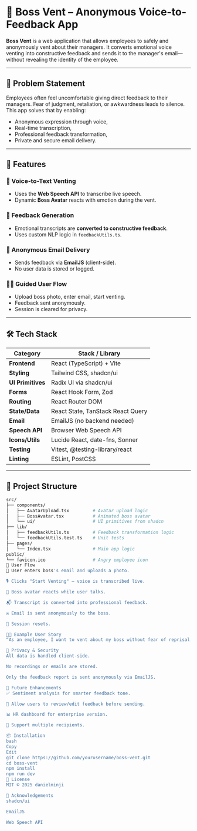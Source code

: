 # 💼 Boss Vent – Anonymous Voice-to-Feedback App

**Boss Vent** is a web application that allows employees to safely and anonymously vent about their managers. It converts emotional voice venting into constructive feedback and sends it to the manager's email—without revealing the identity of the employee.

---

## 🧠 Problem Statement

Employees often feel uncomfortable giving direct feedback to their managers. Fear of judgment, retaliation, or awkwardness leads to silence. This app solves that by enabling:
- Anonymous expression through voice,
- Real-time transcription,
- Professional feedback transformation,
- Private and secure email delivery.

---

## 🚀 Features

### 🎤 Voice-to-Text Venting
- Uses the **Web Speech API** to transcribe live speech.
- Dynamic **Boss Avatar** reacts with emotion during the vent.

### 📝 Feedback Generation
- Emotional transcripts are **converted to constructive feedback**.
- Uses custom NLP logic in `feedbackUtils.ts`.

### 📧 Anonymous Email Delivery
- Sends feedback via **EmailJS** (client-side).
- No user data is stored or logged.

### 🧑‍💻 Guided User Flow
- Upload boss photo, enter email, start venting.
- Feedback sent anonymously.
- Session is cleared for privacy.

---

## 🛠️ Tech Stack

| Category           | Stack / Library                     |
|--------------------|-------------------------------------|
| **Frontend**       | React (TypeScript) + Vite           |
| **Styling**        | Tailwind CSS, shadcn/ui             |
| **UI Primitives**  | Radix UI via shadcn/ui              |
| **Forms**          | React Hook Form, Zod                |
| **Routing**        | React Router DOM                    |
| **State/Data**     | React State, TanStack React Query   |
| **Email**          | EmailJS (no backend needed)         |
| **Speech API**     | Browser Web Speech API              |
| **Icons/Utils**    | Lucide React, date-fns, Sonner      |
| **Testing**        | Vitest, @testing-library/react      |
| **Linting**        | ESLint, PostCSS                     |

---

## 🧪 Project Structure

```bash
src/
├── components/
│   ├── AvatarUpload.tsx         # Avatar upload logic
│   ├── BossAvatar.tsx           # Animated boss avatar
│   └── ui/                      # UI primitives from shadcn
├── lib/
│   ├── feedbackUtils.ts         # Feedback transformation logic
│   └── feedbackUtils.test.ts    # Unit tests
├── pages/
│   └── Index.tsx                # Main app logic
public/
└── favicon.ico                  # Angry employee icon
🧩 User Flow
👤 User enters boss's email and uploads a photo.

🎙️ Clicks "Start Venting" – voice is transcribed live.

🤖 Boss avatar reacts while user talks.

📬 Transcript is converted into professional feedback.

✉️ Email is sent anonymously to the boss.

🔁 Session resets.

🧑‍🎓 Example User Story
“As an employee, I want to vent about my boss without fear of reprisal. I upload my boss’s photo, enter their email, and start talking. The avatar reacts in real time. After I finish, my words are turned into a constructive email sent anonymously to my boss.”

🔐 Privacy & Security
All data is handled client-side.

No recordings or emails are stored.

Only the feedback report is sent anonymously via EmailJS.

🧠 Future Enhancements
✅ Sentiment analysis for smarter feedback tone.

📝 Allow users to review/edit feedback before sending.

📊 HR dashboard for enterprise version.

🧾 Support multiple recipients.

📦 Installation
bash
Copy
Edit
git clone https://github.com/yourusername/boss-vent.git
cd boss-vent
npm install
npm run dev
🧾 License
MIT © 2025 danielminji

🙏 Acknowledgements
shadcn/ui

EmailJS

Web Speech API
